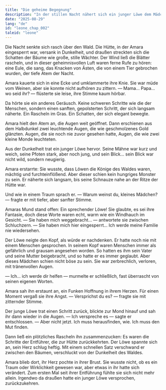 ```yaml
---
title: "Die geheime Begegnung"
description: "In der stillen Nacht nähert sich ein junger Löwe dem Mädchen. Zwischen Angst und Staunen entsteht ein Versprechen: das Versprechen einer Hilfe, die er noch nicht zu erfüllen weiß."
date: "2025-08-29"
lang: "de"
id: "leone_chap_002"
taleid: "leone"
---
```


Die Nacht senkte sich rasch über den Wald.
Die Hütte, in der Amara eingesperrt war, versank in Dunkelheit, und draußen streckten sich die Schatten der Bäume wie große, stille Wächter. Der Wind ließ die Blätter rascheln, und in dieser geheimnisvollen Luft waren ferne Rufe zu hören: eine Eule, die sang, das Knacken von Ästen, die von einem Tier gebrochen wurden, der tiefe Atem der Nacht.

Amara kauerte sich in eine Ecke und umklammerte ihre Knie. Sie war müde vom Weinen, aber sie konnte nicht aufhören zu zittern.
— Mama... Papa... wo seid ihr? — flüsterte sie leise, ihre Stimme kaum hörbar.

Da hörte sie ein anderes Geräusch. Keine schweren Schritte wie die der Menschen, sondern einen sanften, gepolsterten Schritt, der sich langsam näherte.
Ein Rascheln im Gras.
Ein Schatten, der sich elegant bewegte.

Amara hielt den Atem an, die Augen weit geöffnet. Dann erschienen aus dem Halbdunkel zwei leuchtende Augen, die wie geschmolzenes Gold glänzten. Augen, die sie noch nie zuvor gesehen hatte, Augen, die wie zwei kleine Monde leuchteten.

Aus der Dunkelheit trat ein junger Löwe hervor. Seine Mähne war kurz und weich, seine Pfoten stark, aber noch jung, und sein Blick... sein Blick war nicht wild, sondern neugierig.

Amara erstarrte: Sie wusste, dass Löwen die Könige des Waldes waren, mächtig und furchteinflößend. Aber dieser schien kein hungriges Monster zu sein. Er näherte sich langsam, bis seine Schnauze nahe an der Ritze der Hütte war.

Und wie in einem Traum sprach er.
— Warum weinst du, kleines Mädchen? — fragte er mit tiefer, aber sanfter Stimme.

Amaras Mund stand offen: Ein sprechender Löwe! Sie glaubte, es sei ihre Fantasie, doch diese Worte waren echt, warm wie ein Windhauch im Gesicht.
— Sie haben mich weggebracht... — antwortete sie zwischen Schluchzern. — Sie haben mich hier eingesperrt... Ich werde meine Familie nie wiedersehen.

Der Löwe neigte den Kopf, als würde er nachdenken. Er hatte noch nie mit einem Menschen gesprochen. In seinem Kopf waren Menschen immer als gefährlich und grausam angesehen worden. So hatten es ihm sein Vater und seine Mutter beigebracht, und so hatte er es immer geglaubt. Aber dieses Mädchen schien nicht böse zu sein. Sie war zerbrechlich, verloren, mit tränenvollen Augen.

— Ich... ich werde dir helfen — murmelte er schließlich, fast überrascht von seinen eigenen Worten.

Amara sah ihn erstaunt an, ein Funken Hoffnung in ihrem Herzen. Für einen Moment vergaß sie ihre Angst.
— Versprichst du es? — fragte sie mit zitternder Stimme.

Der junge Löwe trat einen Schritt zurück, blickte zur Mond hinauf und sah ihr dann wieder in die Augen.
— Ich verspreche es — sagte er entschlossen. — Aber nicht jetzt. Ich muss herausfinden, wie. Ich muss den Mut finden.

Dann ließ ein plötzliches Rascheln ihn zusammenzucken: Es waren die Schritte der Entführer, die zur Hütte zurückkehrten.
Der Löwe spannte sich an, sein Herz schlug heftig. Mit einem schnellen Satz verschwand er zwischen den Bäumen, verschluckt von der Dunkelheit des Waldes.

Amara blieb dort, ihr Herz pochte in ihrer Brust. Sie wusste nicht, ob es ein Traum oder Wirklichkeit gewesen war, aber etwas in ihr hatte sich verändert. Zum ersten Mal seit ihrer Entführung fühlte sie sich nicht mehr allein.
Irgendwo da draußen hatte ein junger Löwe versprochen, zurückzukehren.
